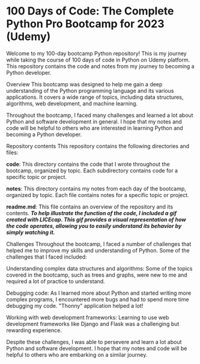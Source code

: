 # 100 Days of Code: The Complete Python Pro Bootcamp for 2023 (Udemy)

Welcome to my 100-day bootcamp Python repository! This is my journey while taking the course of 100 days of code in Python on Udemy platform. 
 This repository contains the code and notes from my journey to becoming a Python developer.

Overview
This bootcamp was designed to help me gain a deep understanding of the Python programming language and its various applications. It covers a wide range of topics, including data structures, algorithms, web development, and machine learning.

Throughout the bootcamp, I faced many challenges and learned a lot about Python and software development in general. I hope that my notes and code will be helpful to others who are interested in learning Python and becoming a Python developer.

Repository contents
This repository contains the following directories and files:

**code**: This directory contains the code that I wrote throughout the bootcamp, organized by topic. Each subdirectory contains code for a specific topic or project.

**notes**: This directory contains my notes from each day of the bootcamp, organized by topic. Each file contains notes for a specific topic or project.

**readme.md**: This file contains an overview of the repository and its contents. ***To help illustrate the function of the code, I included a gif created with LICEcap. This gif provides a visual representation of how the code operates, allowing you to easily understand its behavior by simply watching it.***

Challenges
Throughout the bootcamp, I faced a number of challenges that helped me to improve my skills and understanding of Python. Some of the challenges that I faced included:

Understanding complex data structures and algorithms: Some of the topics covered in the bootcamp, such as trees and graphs, were new to me and required a lot of practice to understand.

Debugging code: As I learned more about Python and started writing more complex programs, I encountered more bugs and had to spend more time debugging my code. "Thonny" application helped a lot!

Working with web development frameworks: Learning to use web development frameworks like Django and Flask was a challenging but rewarding experience.

Despite these challenges, I was able to persevere and learn a lot about Python and software development. I hope that my notes and code will be helpful to others who are embarking on a similar journey. 

